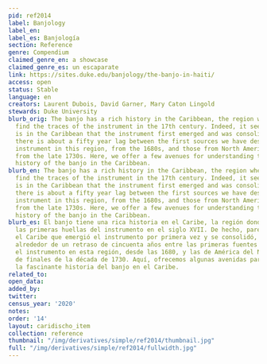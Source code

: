 ```yaml
---
pid: ref2014
label: Banjology
label_en:
label_es: Banjología
section: Reference
genre: Compendium
claimed_genre_en: a showcase
claimed_genre_es: un escaparate
link: https://sites.duke.edu/banjology/the-banjo-in-haiti/
access: open
status: Stable
language: en
creators: Laurent Dubois, David Garner, Mary Caton Lingold
stewards: Duke University
blurb_orig: The banjo has a rich history in the Caribbean, the region where we first
  find the traces of the instrument in the 17th century. Indeed, it seems that it
  is in the Caribbean that the instrument first emerged and was consolidated, for
  there is about a fifty year lag between the first sources we have describing the
  instrument in this region, from the 1680s, and those from North America, which are
  from the late 1730s. Here, we offer a few avenues for understanding the fascinating
  history of the banjo in the Caribbean.
blurb_en: The banjo has a rich history in the Caribbean, the region where we first
  find the traces of the instrument in the 17th century. Indeed, it seems that it
  is in the Caribbean that the instrument first emerged and was consolidated, for
  there is about a fifty year lag between the first sources we have describing the
  instrument in this region, from the 1680s, and those from North America, which are
  from the late 1730s. Here, we offer a few avenues for understanding the fascinating
  history of the banjo in the Caribbean.
blurb_es: El banjo tiene una rica historia en el Caribe, la región donde encontramos
  las primeras huellas del instrumento en el siglo XVII. De hecho, parece que es en
  el Caribe que emergió el instrumento por primera vez y se consolidó, ya que hay
  alrededor de un retraso de cincuenta años entre las primeras fuentes que mencionan
  el instrumento en esta región, desde las 1680, y las de América del Norte, que son
  de finales de la década de 1730. Aquí, ofrecemos algunas avenidas para comprender
  la fascinante historia del banjo en el Caribe.
related_to:
open_data:
added_by:
twitter:
census_year: '2020'
notes:
order: '14'
layout: caridischo_item
collection: reference
thumbnail: "/img/derivatives/simple/ref2014/thumbnail.jpg"
full: "/img/derivatives/simple/ref2014/fullwidth.jpg"
---
```

